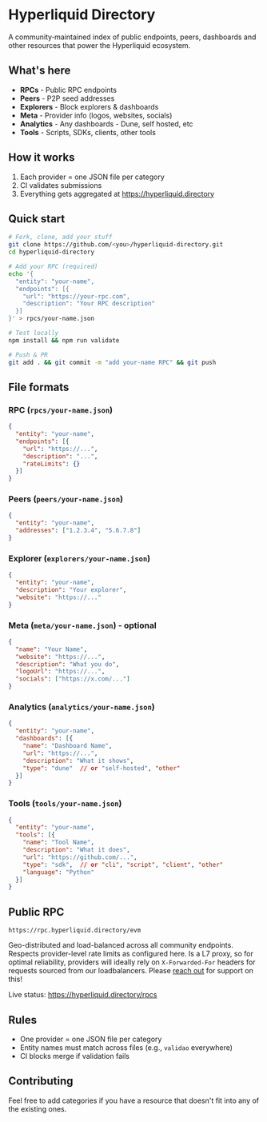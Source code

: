 # Hyperliquid Directory

A community‑maintained index of public endpoints, peers, dashboards and other resources that power the Hyperliquid ecosystem.

## What's here

- **RPCs** - Public RPC endpoints
- **Peers** - P2P seed addresses  
- **Explorers** - Block explorers & dashboards
- **Meta** - Provider info (logos, websites, socials)
- **Analytics** - Any dashboards - Dune, self hosted, etc 
- **Tools** - Scripts, SDKs, clients, other tools

## How it works

1. Each provider = one JSON file per category
2. CI validates submissions
3. Everything gets aggregated at https://hyperliquid.directory

## Quick start

```bash
# Fork, clone, add your stuff
git clone https://github.com/<you>/hyperliquid-directory.git
cd hyperliquid-directory

# Add your RPC (required)
echo '{
  "entity": "your-name",
  "endpoints": [{
    "url": "https://your-rpc.com",
    "description": "Your RPC description"
  }]
}' > rpcs/your-name.json

# Test locally
npm install && npm run validate

# Push & PR
git add . && git commit -m "add your-name RPC" && git push
```

## File formats

### RPC (`rpcs/your-name.json`)
```json
{
  "entity": "your-name",
  "endpoints": [{
    "url": "https://...",
    "description": "...",
    "rateLimits": {}
  }]
}
```

### Peers (`peers/your-name.json`)
```json
{
  "entity": "your-name", 
  "addresses": ["1.2.3.4", "5.6.7.8"]
}
```

### Explorer (`explorers/your-name.json`)
```json
{
  "entity": "your-name",
  "description": "Your explorer",
  "website": "https://..."
}
```

### Meta (`meta/your-name.json`) - optional
```json
{
  "name": "Your Name",
  "website": "https://...",
  "description": "What you do",
  "logoUrl": "https://...",
  "socials": ["https://x.com/..."]
}
```

### Analytics (`analytics/your-name.json`)
```json
{
  "entity": "your-name",
  "dashboards": [{
    "name": "Dashboard Name",
    "url": "https://...",
    "description": "What it shows",
    "type": "dune"  // or "self-hosted", "other"
  }]
}
```

### Tools (`tools/your-name.json`)
```json
{
  "entity": "your-name",
  "tools": [{
    "name": "Tool Name",
    "description": "What it does",
    "url": "https://github.com/...",
    "type": "sdk",  // or "cli", "script", "client", "other"
    "language": "Python"
  }]
}
```

## Public RPC

`https://rpc.hyperliquid.directory/evm`

Geo-distributed and load-balanced across all community endpoints. Respects provider-level rate limits as configured here. Is a L7 proxy, so for optimal reliability, providers will ideally rely on `X-Forwarded-For` headers for requests sourced from our loadbalancers. Please [reach out](https://t.me/murakamikaze) for support on this!   

Live status: https://hyperliquid.directory/rpcs

## Rules

- One provider = one JSON file per category
- Entity names must match across files (e.g., `validao` everywhere)
- CI blocks merge if validation fails

## Contributing
Feel free to add categories if you have a resource that doesn't fit into any of the existing ones.